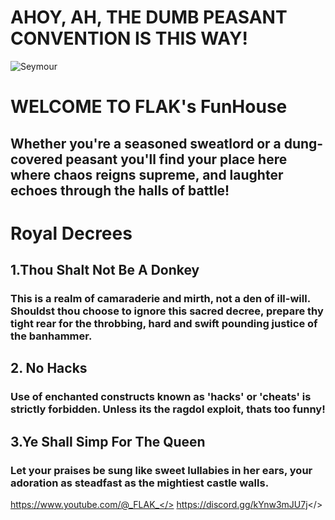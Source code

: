 # AHOY, AH, THE DUMB PEASANT CONVENTION IS THIS WAY!
![Seymour](https://cdn.discordapp.com/attachments/1221622871391211622/1226158637324701706/Mord_Pepe.JPG?ex=6623c038&is=66114b38&hm=af3eef88bbb07128d2c189aea7a187b35d0a617bfd48b49db1a6c708f59fe966&)
# WELCOME TO FLAK's FunHouse
## Whether you're a seasoned sweatlord or a dung-covered peasant you'll find your place here where chaos reigns supreme, and laughter echoes through the halls of battle!
# Royal Decrees
## 1.Thou Shalt Not Be A Donkey
### This is a realm of camaraderie and mirth, not a den of ill-will. Shouldst thou choose to ignore this sacred decree, prepare thy tight rear for the throbbing, hard and swift pounding justice of the banhammer.
## 2. No Hacks
### Use of enchanted constructs known as 'hacks' or 'cheats' is strictly forbidden. Unless its the ragdol exploit, thats too funny!
## 3.Ye Shall Simp For The Queen
### Let your praises be sung like sweet lullabies in her ears, your adoration as steadfast as the mightiest castle walls.
<a id="Enjoy Mordhau Videos">https://www.youtube.com/@_FLAK_</>
<a id="Our Discord">https://discord.gg/kYnw3mJU7j</>
